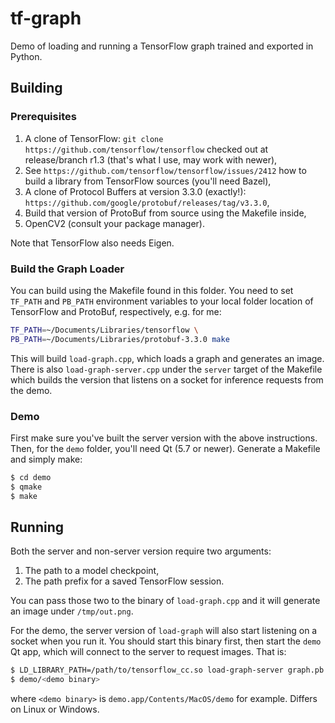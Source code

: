 # tf-graph

Demo of loading and running a TensorFlow graph trained and exported in Python.

## Building

### Prerequisites

1. A clone of TensorFlow: `git clone https://github.com/tensorflow/tensorflow` checked out at release/branch r1.3 (that's what I use, may work with newer),
2. See `https://github.com/tensorflow/tensorflow/issues/2412` how to build a library from TensorFlow sources (you'll need Bazel),
3. A clone of Protocol Buffers at version 3.3.0 (exactly!): `https://github.com/google/protobuf/releases/tag/v3.3.0`,
4. Build that version of ProtoBuf from source using the Makefile inside,
5. OpenCV2 (consult your package manager).

Note that TensorFlow also needs Eigen.

### Build the Graph Loader

You can build using the Makefile found in this folder. You need to set `TF_PATH` and `PB_PATH` environment variables to your local folder location of TensorFlow and ProtoBuf, respectively, e.g. for me:

```sh
TF_PATH=~/Documents/Libraries/tensorflow \
PB_PATH=~/Documents/Libraries/protobuf-3.3.0 make
```

This will build `load-graph.cpp`, which loads a graph and generates an image.
There is also `load-graph-server.cpp` under the `server` target of the Makefile
which builds the version that listens on a socket for inference requests from
the demo.

### Demo

First make sure you've built the server version with the above instructions.
Then, for the `demo` folder, you'll need Qt (5.7 or newer). Generate a Makefile
and simply make:

```sh
$ cd demo
$ qmake
$ make
```

## Running

Both the server and non-server version require two arguments:

1. The path to a model checkpoint,
2. The path prefix for a saved TensorFlow session.

You can pass those two to the binary of `load-graph.cpp` and it will generate an
image under `/tmp/out.png`.

For the demo, the server version of `load-graph` will also start listening on a
socket when you run it. You should start this binary first, then start the
`demo` Qt app, which will connect to the server to request images. That is:

```sh
$ LD_LIBRARY_PATH=/path/to/tensorflow_cc.so load-graph-server graph.pb checkpoint
$ demo/<demo binary>
```

where `<demo binary>` is `demo.app/Contents/MacOS/demo` for example. Differs on
Linux or Windows.
